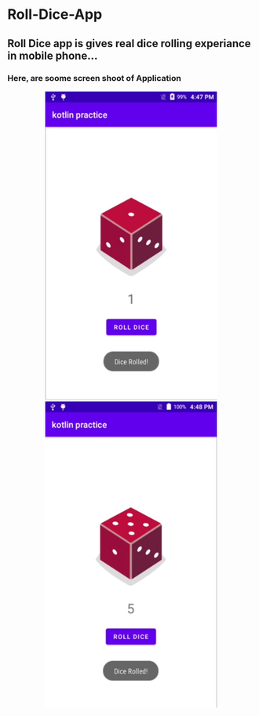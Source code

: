 # Roll-Dice-App

## Roll Dice app is gives real dice rolling experiance in mobile phone...

### Here, are soome screen shoot of Application

<p align="center">
  <img src="https://github.com/param-radadiya/Roll-Dice-App/blob/main/Screen%20Shoots/1.jpg" width="350" alt="accessibility text">
  <img src="https://github.com/param-radadiya/Roll-Dice-App/blob/main/Screen%20Shoots/2.jpg" width="350" alt="accessibility text">
</p>
